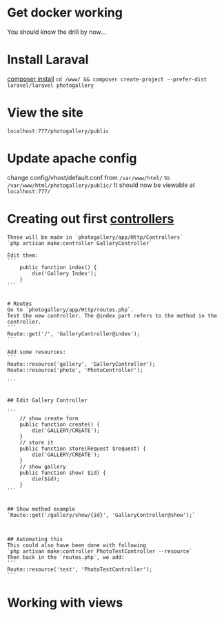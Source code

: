 # Get docker working
You should know the drill by now...

# Install Laraval
[composer install](https://getcomposer.org/doc/03-cli.md#install-i)
`cd /www/ && composer create-project --prefer-dist laravel/laravel photogallery`

# View the site
`localhost:777/photogallery/public`

# Update apache config
change config/vhost/default.conf from `/var/www/html/` to `/var/www/html/photogallery/public/`
It should now be viewable at `localhost:777/`


# Creating out first [controllers](https://laravel.com/docs/5.8/controllers)
    These will be made in `photogallery/app/Http/Controllers`
    `php artisan make:controller GalleryController`

    Edit them:
    ```
        public function index() {
            die('Gallery Index'); 
        }
    ```


    # Routes
    Go to `photogallery/app/Http/routes.php`.
    Test the new controller. The @index part refers to the method in the controller.
    ```
    Route::get('/', 'GalleryController@index');
    ```

    Add some resources:
    ```
    Route::resource('gallery', 'GalleryController');
    Route::resource('photo', 'PhotoController');

    ```


    ## Edit Gallery Controller

    ```
        // show create form
        public function create() {
            die('GALLERY/CREATE'); 
        }
        // store it
        public function store(Request $request) {
            die('GALLERY/CREATE'); 
        } 
        // show gallery
        public function show( $id) {
            die($id); 
        } 
    ```


    ## Show method example
    `Route::get('/gallery/show/{id}', 'GalleryController@show');`



    ## Automating this
    This could also have been done with following
    `php artisan make:controller PhotoTestController --resource`
    Then back in the `routes.php`, we add:
    ```
    Route::resource('test', 'PhotoTestController');
    ```

# Working with views




